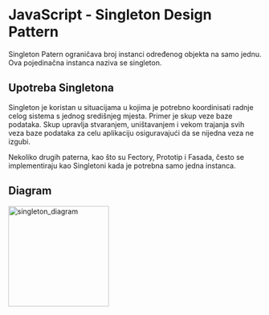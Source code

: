 # JavaScript - Singleton Design Pattern

Singleton Patern ograničava broj instanci određenog objekta na samo jednu. Ova pojedinačna instanca naziva se singleton.

## Upotreba Singletona

Singleton je koristan u situacijama u kojima je potrebno koordinisati radnje celog sistema s jednog središnjeg mjesta. Primer je skup veze baze podataka. Skup upravlja stvaranjem, uništavanjem i vekom trajanja svih veza baze podataka za celu aplikaciju osiguravajući da se nijedna veza ne izgubi. 

Nekoliko drugih paterna, kao što su Fectory, Prototip i Fasada, često se implementiraju kao Singletoni kada je potrebna samo jedna instanca.

## Diagram 

<img width="200" alt="singleton_diagram" src="https://user-images.githubusercontent.com/21141150/205888517-0f166a8c-1e08-4898-860d-b44c6e820d6e.png">
